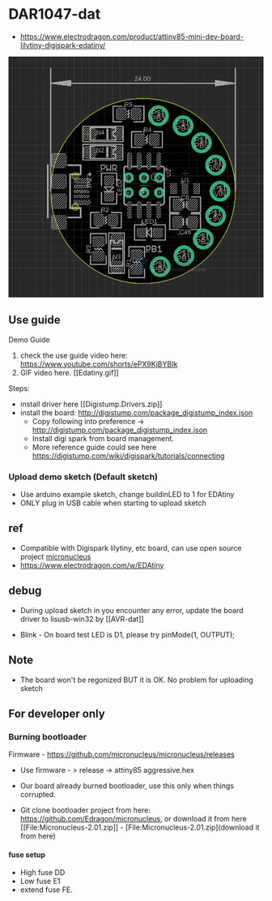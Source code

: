 
# DAR1047-dat

- https://www.electrodragon.com/product/attiny85-mini-dev-board-lilytiny-digispark-edatiny/

![](2024-02-28-17-43-30.png)


## Use guide 

Demo Guide
1. check the use guide video here: https://www.youtube.com/shorts/ePX9KjBYBIk
2. GIF video here. [[Edatiny.gif]]

Steps:
- install driver here [[Digistump.Drivers.zip]]
- install the board: http://digistump.com/package_digistump_index.json
  - Copy following into preference -> http://digistump.com/package_digistump_index.json
  - Install digi spark from board management.
  - More reference guide could see here https://digistump.com/wiki/digispark/tutorials/connecting


### Upload demo sketch (Default sketch)
* Use arduino example sketch, change buildinLED to 1 for EDAtiny
* ONLY plug in USB cable when starting to upload sketch



## ref 

- Compatible with Digispark lilytiny, etc board, can use open source project [micronucleus](https://github.com/micronucleus/micronucleus)
- https://www.electrodragon.com/w/EDAtiny

## debug 

* During upload sketch in you encounter any error, update the board driver to lisusb-win32 by [[AVR-dat]]

* Blink - On board test LED is D1, please try pinMode(1, OUTPUT);

## Note 

* The board won't be regonized BUT it is OK. No problem for uploading sketch


## For developer only

### Burning bootloader

Firmware - https://github.com/micronucleus/micronucleus/releases

* Use firmware - > release -> attiny85 aggressive.hex

* Our board already burned bootloader, use this only when things corrupted.
* Git clone bootloader project from here: https://github.com/Edragon/micronucleus, or download it from here [[File:Micronucleus-2.01.zip]] - [File:Micronucleus-2.01.zip](download it from here)

#### fuse setup
* High fuse DD
* Low fuse E1
* extend fuse FE. 